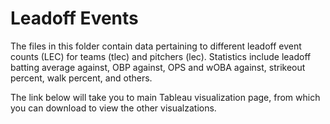 # Leadoff Events

The files in this folder contain data pertaining to different leadoff event counts (LEC) for teams (tlec) and pitchers (lec). Statistics include leadoff batting average against, OBP against, OPS and wOBA against, strikeout percent, walk percent, and others.

The link below will take you to main Tableau visualization page, from which you can download to view the other visualzations.
